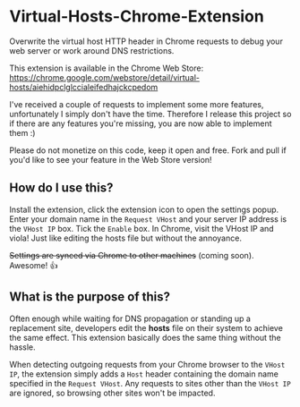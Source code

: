 # Virtual-Hosts-Chrome-Extension
Overwrite the virtual host HTTP header in Chrome requests to debug your web server or work around DNS restrictions.

This extension is available in the Chrome Web Store: https://chrome.google.com/webstore/detail/virtual-hosts/aiehidpclglccialeifedhajckcpedom

I've received a couple of requests to implement some more features, unfortunately I simply don't have the time. Therefore I release this project so if there are any features you're missing, you are now able to implement them :)

Please do not monetize on this code, keep it open and free.  Fork and pull if you'd like to see your feature in the Web Store version!

## How do I use this?

Install the extension, click the extension icon to open the settings popup.  Enter your domain name in the `Request VHost` and your server IP address is the `VHost IP` box.  Tick the `Enable` box.  In Chrome, visit the VHost IP and viola!  Just like editing the hosts file but without the annoyance.

~~Settings are synced via Chrome to other machines~~ (coming soon).  Awesome! :thumbsup:

## What is the purpose of this?

Often enough while waiting for DNS propagation or standing up a replacement site, developers edit the **hosts** file on their system to achieve the same effect.  This extension basically does the same thing without the hassle.

When detecting outgoing requests from your Chrome browser to the `VHost IP`, the extension simply adds a `Host` header containing the domain name specified in the `Request VHost`.  Any requests to sites other than the `VHost IP` are ignored, so browsing other sites won't be impacted.
